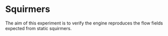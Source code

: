 # Squirmers

The aim of this experiment is to verify the engine reproduces the flow fields expected from static squirmers.
